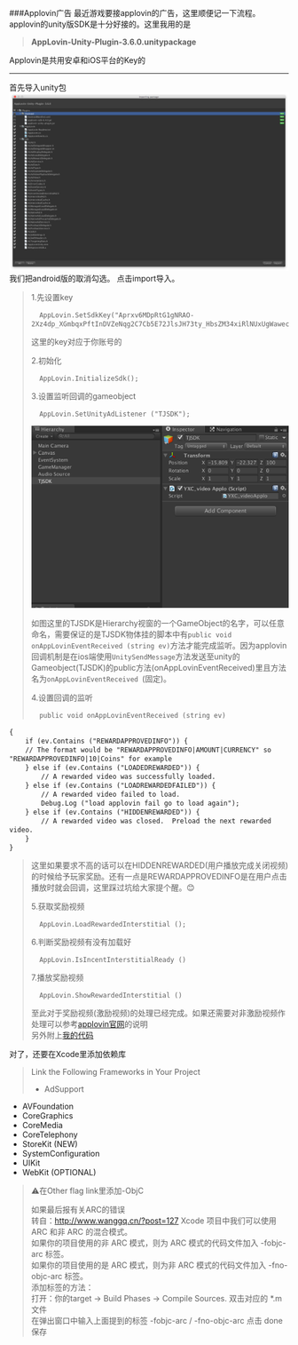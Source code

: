 ###Applovin广告
最近游戏要接applovin的广告，这里顺便记一下流程。
applovin的unity版SDK是十分好接的。这里我用的是
>**AppLovin-Unity-Plugin-3.6.0.unitypackage**  

Applovin是共用安卓和iOS平台的Key的

---
首先导入unity包
![applovin1](./SDK/Applovin1.png)
我们把android版的取消勾选。
点击import导入。
>1.先设置key
>
>		AppLovin.SetSdkKey("Aprxv6MDpRtG1gNRAO-2Xz4dp_XGmbqxPftInDVZeNqg2C7Cb5E72JlsJH73ty_HbsZM34xiRlNUxUgWawecEO");
>这里的key对应于你账号的  
>
>2.初始化
>
>		AppLovin.InitializeSdk();
>3.设置监听回调的gameobject
>
>		AppLovin.SetUnityAdListener ("TJSDK");
>![Applovin2](./SDK/Applovin2.png)
>
>如图这里的TJSDK是Hierarchy视窗的一个GameObject的名字，可以任意命名，需要保证的是TJSDK物体挂的脚本中有`public void onAppLovinEventReceived (string ev)`方法才能完成监听。因为applovin回调机制是在ios端使用`UnitySendMessage`方法发送至unity的Gameobject(TJSDK)的public方法(onAppLovinEventReceived)里且方法名为`onAppLovinEventReceived `(固定)。
>
>4.设置回调的监听
>  
>		public void onAppLovinEventReceived (string ev)
	{
		if (ev.Contains ("REWARDAPPROVEDINFO")) {
		// The format would be "REWARDAPPROVEDINFO|AMOUNT|CURRENCY" so "REWARDAPPROVEDINFO|10|Coins" for example
		} else if (ev.Contains ("LOADEDREWARDED")) {
			// A rewarded video was successfully loaded.
		} else if (ev.Contains ("LOADREWARDEDFAILED")) {
			// A rewarded video failed to load.
			Debug.Log ("load applovin fail go to load again");
		} else if (ev.Contains ("HIDDENREWARDED")) {
			// A rewarded video was closed.  Preload the next rewarded video.
		}
	}
>这里如果要求不高的话可以在HIDDENREWARDED(用户播放完成关闭视频)的时候给予玩家奖励。还有一点是REWARDAPPROVEDINFO是在用户点击播放时就会回调，这里踩过坑给大家提个醒。😊
>
>5.获取奖励视频  
>
>		AppLovin.LoadRewardedInterstitial ();
>6.判断奖励视频有没有加载好
>
>		AppLovin.IsIncentInterstitialReady ()
>7.播放奖励视频
>
>		AppLovin.ShowRewardedInterstitial ()
>至此对于奖励视频(激励视频)的处理已经完成。如果还需要对非激励视频作处理可以参考[applovin官网](https://www.applovin.com/integration#iOSUnityPlacements)的说明  
>另外附上[我的代码](./SDK/YXC_videoApplo.cs)

对了，还要在Xcode里添加依赖库
>Link the Following Frameworks in Your Project
>
>-  AdSupport
- AVFoundation
- CoreGraphics
- CoreMedia
- CoreTelephony
- StoreKit (NEW)
- SystemConfiguration
- UIKit
- WebKit (OPTIONAL)  

>⚠️在Other flag link里添加-ObjC
>
>如果最后报有关ARC的错误  
>转自：http://www.wanggq.cn/?post=127
Xcode 项目中我们可以使用 ARC 和非 ARC 的混合模式。  
如果你的项目使用的非 ARC 模式，则为 ARC 模式的代码文件加入 -fobjc-arc 标签。  
如果你的项目使用的是 ARC 模式，则为非 ARC 模式的代码文件加入 -fno-objc-arc 标签。  
添加标签的方法：  
打开：你的target -> Build Phases -> Compile Sources.
双击对应的 *.m 文件  
在弹出窗口中输入上面提到的标签 -fobjc-arc / -fno-objc-arc
点击 done 保存